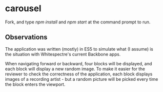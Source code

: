 # carousel

Fork, and type *npm install* and *npm start* at the command prompt to run.

## Observations
The application was written (mostly) in ES5 to simulate what (I assume) is the situation with Whitespectre's current Backbone apps. 

When navigating forward or backward, four blocks will be displayed, and each block will display a new random image. To make it easier for the reviewer to check the correctness of the application, each block displays images of a recording artist - but a random picture will be picked every time the block enters the viewport.
